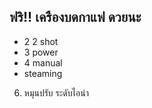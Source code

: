 ## ฟริ!! เครืองบดกาแฟ ดวยนะ

<!-- image -->

<!-- image -->

- 2 2 shot
- 3 power
- 4 manual
- steaming
6. หมุนปรับ ระดับไอนำ

<!-- image -->